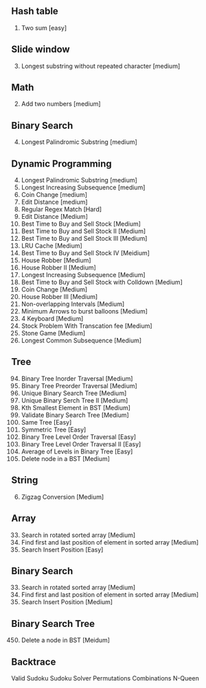 ## Hash table

0001. Two sum       [easy]

## Slide window

0003. Longest substring without repeated character  [medium]



## Math

0002. Add two numbers   [medium]

## Binary Search

0004. Longest Palindromic Substring     [medium]


## Dynamic Programming

0004. Longest Palindromic Substring     [medium]
0300. Longest Increasing Subsequence    [medium]
0322. Coin Change       [medium]
0072. Edit Distance        [medium]
0010. Regular Regex Match		[Hard]
0072. Edit Distance 				[Medium]
0121. Best Time to Buy and Sell  Stock 		[Medium]
0122.	Best Time to Buy and Sell Stock II		[Medium]
123.	Best Time to Buy and Sell Stock III			[Medium]
0146. LRU Cache										[Medium]
0188. Best Time to Buy and Sell Stock IV		[Meidium]
0198. House Robber				[Medium]
0213. House Robber II			[Medium]
0300.	Longest Increasing Subsequence		[Medium]
0309. Best Time to Buy and Sell Stock with Colldown		[Medium]
0322. Coin Change [Medium]
0337. House Robber III		[Medium]
0435. Non-overlapping Intervals 	[Medium]
0452.	Minimum Arrows to burst balloons		[Medium]
0651. 4 Keyboard  [Medium]
0714. Stock Problem With Transcation fee	[Medium]
0877. Stone Game [Medium]
1143. Longest Common Subsequence  [Medium]

## Tree

0094. Binary Tree Inorder Traversal     [Medium]
0144. Binary Tree Preorder Traversal    [Medium]
0096. Unique Binary Search Tree         [Medium]
0095. Unique Binary Serch Tree II       [Medium]
0230. Kth Smallest Element in BST       [Medium]
0098. Validate Binary Search Tree       [Medium]
0100. Same Tree                         [Easy]
0101. Symmetric Tree                    [Easy]
0102. Binary Tree Level Order Traversal [Easy]
0107. Binary Tree Level Order Traversal II [Easy]
0637. Average of Levels in Binary Tree      [Easy]
0450. Delete node in a BST              [Medium]


## String
0006. Zigzag Conversion                 [Medium]


## Array
0033. Search in rotated sorted array    [Medium]
0034. Find first and last position of element in sorted array   [Medium]
0035. Search Insert Position    [Easy]



## Binary Search
0033. Search in rotated sorted array    [Medium]
0034. Find first and last position of element in sorted array   [Medium]
0035. Search Insert Position        [Medium]


## Binary Search Tree
0450. Delete a node in BST      [Meidum]

## Backtrace

Valid Sudoku
Sudoku Solver
Permutations
Combinations
N-Queen
